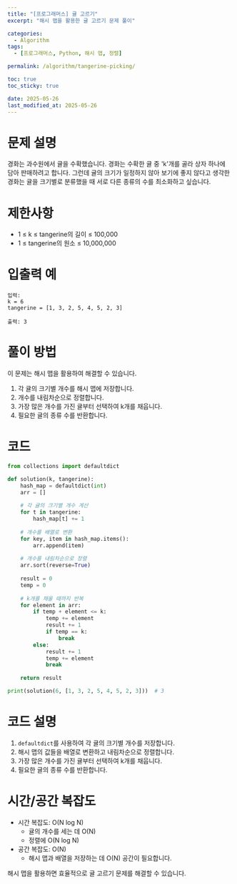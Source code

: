 ```yaml
---
title: "[프로그래머스] 귤 고르기"
excerpt: "해시 맵을 활용한 귤 고르기 문제 풀이"

categories:
  - Algorithm
tags:
  - [프로그래머스, Python, 해시 맵, 정렬]

permalink: /algorithm/tangerine-picking/

toc: true
toc_sticky: true

date: 2025-05-26
last_modified_at: 2025-05-26
---
```


# 문제 설명

경화는 과수원에서 귤을 수확했습니다. 경화는 수확한 귤 중 'k'개를 골라 상자 하나에 담아 판매하려고 합니다. 그런데 귤의 크기가 일정하지 않아 보기에 좋지 않다고 생각한 경화는 귤을 크기별로 분류했을 때 서로 다른 종류의 수를 최소화하고 싶습니다.

# 제한사항

- 1 ≤ k ≤ tangerine의 길이 ≤ 100,000
- 1 ≤ tangerine의 원소 ≤ 10,000,000

# 입출력 예

```
입력:
k = 6
tangerine = [1, 3, 2, 5, 4, 5, 2, 3]

출력: 3
```

# 풀이 방법

이 문제는 해시 맵을 활용하여 해결할 수 있습니다.

1. 각 귤의 크기별 개수를 해시 맵에 저장합니다.
2. 개수를 내림차순으로 정렬합니다.
3. 가장 많은 개수를 가진 귤부터 선택하여 k개를 채웁니다.
4. 필요한 귤의 종류 수를 반환합니다.

# 코드

```python
from collections import defaultdict

def solution(k, tangerine):
    hash_map = defaultdict(int)
    arr = []
    
    # 각 귤의 크기별 개수 계산
    for t in tangerine:
        hash_map[t] += 1
    
    # 개수를 배열로 변환
    for key, item in hash_map.items():
        arr.append(item)
    
    # 개수를 내림차순으로 정렬
    arr.sort(reverse=True)
    
    result = 0
    temp = 0
    
    # k개를 채울 때까지 반복
    for element in arr:
        if temp + element <= k:
            temp += element
            result += 1
            if temp == k:
                break
        else:
            result += 1
            temp += element
            break
            
    return result

print(solution(6, [1, 3, 2, 5, 4, 5, 2, 3]))  # 3
```

# 코드 설명

1. `defaultdict`를 사용하여 각 귤의 크기별 개수를 저장합니다.
2. 해시 맵의 값들을 배열로 변환하고 내림차순으로 정렬합니다.
3. 가장 많은 개수를 가진 귤부터 선택하여 k개를 채웁니다.
4. 필요한 귤의 종류 수를 반환합니다.

# 시간/공간 복잡도

- 시간 복잡도: O(N log N)
  - 귤의 개수를 세는 데 O(N)
  - 정렬에 O(N log N)
- 공간 복잡도: O(N)
  - 해시 맵과 배열을 저장하는 데 O(N) 공간이 필요합니다.

해시 맵을 활용하면 효율적으로 귤 고르기 문제를 해결할 수 있습니다. 